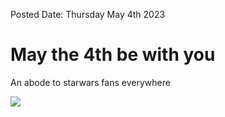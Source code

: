 Posted Date: Thursday May 4th 2023

# May the 4th be with you

An abode to starwars fans everywhere

![](https://upload.wikimedia.org/wikipedia/commons/7/7b/May_the_4th_be_with_you_%28Star_Wars_Day%29.gif)